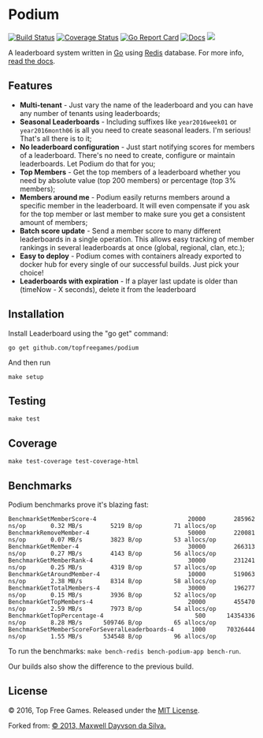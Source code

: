 # Podium

[![Build Status](https://travis-ci.org/topfreegames/podium.svg?branch=master)](https://travis-ci.org/topfreegames/podium)
[![Coverage Status](https://coveralls.io/repos/github/topfreegames/podium/badge.svg?branch=master)](https://coveralls.io/github/topfreegames/podium?branch=master)
[![Go Report Card](https://goreportcard.com/badge/github.com/topfreegames/podium)](https://goreportcard.com/report/github.com/topfreegames/podium)
[![Docs](https://readthedocs.org/projects/podium/badge/?version=latest
)](http://podium.readthedocs.io/en/latest/) [![](https://imagelayers.io/badge/tfgco/podium:latest.svg)](https://imagelayers.io/?images=tfgco/podium:latest 'Podium Image Layers')

A leaderboard system written in [Go](http://golang.org/) using [Redis](http://redis.io/) database. For more info, [read the docs](http://podium.readthedocs.io/en/latest/).

Features
--------

* **Multi-tenant** - Just vary the name of the leaderboard and you can have any number of tenants using leaderboards;
* **Seasonal Leaderboards** - Including suffixes like `year2016week01` or `year2016month06` is all you need to create seasonal leaders. I'm serious! That's all there is to it;
* **No leaderboard configuration** - Just start notifying scores for members of a leaderboard. There's no need to create, configure or maintain leaderboards. Let Podium do that for you;
* **Top Members** - Get the top members of a leaderboard whether you need by absolute value (top 200 members) or percentage (top 3% members);
* **Members around me** - Podium easily returns members around a specific member in the leaderboard. It will even compensate if you ask for the top member or last member to make sure you get a consistent amount of members;
* **Batch score update** - Send a member score to many different leaderboards in a single operation. This allows easy tracking of member rankings in several leaderboards at once (global, regional, clan, etc.);
* **Easy to deploy** - Podium comes with containers already exported to docker hub for every single of our successful builds. Just pick your choice!
* **Leaderboards with expiration** - If a player last update is older than (timeNow - X seconds), delete it from the leaderboard

Installation
------------

Install Leaderboard using the "go get" command:

    go get github.com/topfreegames/podium

And then run

    make setup

Testing
-------
    make test

Coverage
---------
    make test-coverage test-coverage-html

Benchmarks
----------

Podium benchmarks prove it's blazing fast:

    BenchmarkSetMemberScore-4                      	   20000	    285962 ns/op	   0.32 MB/s	    5219 B/op	      71 allocs/op
    BenchmarkRemoveMember-4                        	   50000	    220081 ns/op	   0.07 MB/s	    3823 B/op	      53 allocs/op
    BenchmarkGetMember-4                           	   30000	    266313 ns/op	   0.27 MB/s	    4143 B/op	      56 allocs/op
    BenchmarkGetMemberRank-4                       	   30000	    231241 ns/op	   0.25 MB/s	    4319 B/op	      57 allocs/op
    BenchmarkGetAroundMember-4                     	   10000	    519063 ns/op	   2.38 MB/s	    8314 B/op	      58 allocs/op
    BenchmarkGetTotalMembers-4                     	   30000	    196277 ns/op	   0.15 MB/s	    3936 B/op	      52 allocs/op
    BenchmarkGetTopMembers-4                       	   20000	    455470 ns/op	   2.59 MB/s	    7973 B/op	      54 allocs/op
    BenchmarkGetTopPercentage-4                    	     500	  14354336 ns/op	   8.28 MB/s	  509746 B/op	      65 allocs/op
    BenchmarkSetMemberScoreForSeveralLeaderboards-4	    1000	  70326444 ns/op	   1.55 MB/s	  534548 B/op	      96 allocs/op

To run the benchmarks: `make bench-redis bench-podium-app bench-run`.

Our builds also show the difference to the previous build.

License
-------
© 2016, Top Free Games. Released under the [MIT License](LICENSE).

Forked from:
[© 2013, Maxwell Dayvson da Silva.](https://github.com/dayvson/go-leaderboard)

